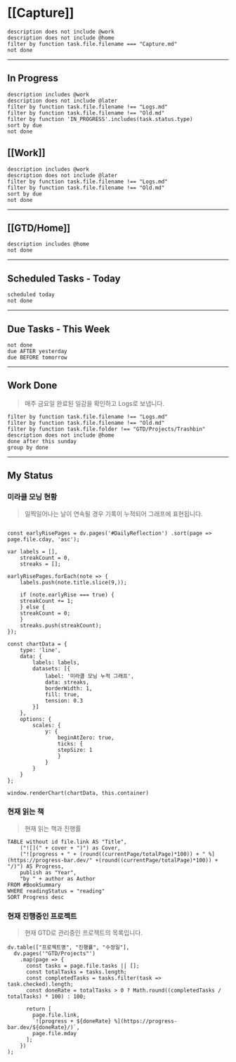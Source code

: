 # [[Capture]] 
```tasks 
description does not include @work 
description does not include @home 
filter by function task.file.filename === "Capture.md"
not done
```
---
## In Progress 
```tasks 
description includes @work 
description does not include @later
filter by function task.file.filename !== "Logs.md"
filter by function task.file.filename !== "Old.md"
filter by function 'IN_PROGRESS'.includes(task.status.type)
sort by due
not done 
```


## [[Work]]

```tasks 
description includes @work 
description does not include @later
filter by function task.file.filename !== "Logs.md"
filter by function task.file.filename !== "Old.md"
sort by due
not done 
```
---

## [[GTD/Home]]
```tasks 
description includes @home 
not done 
```
---

## Scheduled Tasks - Today
```tasks 
scheduled today
not done 
```
---

## Due Tasks - This Week
```tasks 
not done
due AFTER yesterday
due BEFORE tomorrow
```
---

## Work Done

> 매주 금요일 완료된 일감을 확인하고 Logs로 보냅니다.

```tasks
filter by function task.file.filename !== "Logs.md"
filter by function task.file.filename !== "Old.md"
filter by function task.file.folder !== "GTD/Projects/Trashbin"
description does not include @home
done after this sunday
group by done
```
---

## My Status

### 미라클 모닝 현황
> 일찍일어나는 날이 연속될 경우 기록이 누적되어 그래프에 표현됩니다.

```dataviewjs

const earlyRisePages = dv.pages('#DailyReflection') .sort(page => page.file.cday, 'asc');

var labels = [],
	streakCount = 0,
	streaks = [];	

earlyRisePages.forEach(note => {
	labels.push(note.title.slice(9,));

	if (note.earlyRise === true) {
	streakCount += 1;
	} else {
	streakCount = 0;
	}
	streaks.push(streakCount);
});

const chartData = {
	type: 'line',
	data: {
		labels: labels,
		datasets: [{
			label: '미라클 모닝 누적 그래프',
			data: streaks,
			borderWidth: 1,
			fill: true,
			tension: 0.3
		}]	
	},
	options: {
		scales: {
			y: {
				beginAtZero: true,
				ticks: {
				stepSize: 1
				}
			}
		}
	}	
};

window.renderChart(chartData, this.container)

```

### 현재 읽는 책
> 현재 읽는 책과 진행률

```dataview 
TABLE without id file.link AS "Title", 
	("![](" + cover + ")") as Cover, 
	("![progress + " + (round((currentPage/totalPage)*100)) + " %](https://progress-bar.dev/" +(round((currentPage/totalPage)*100)) + "/)") AS Progress,
	publish as "Year", 
	"by " + author as Author 
FROM #BookSummary 
WHERE readingStatus = "reading" 
SORT Progress desc
```

### 현재 진행중인 프로젝트

> 현재 GTD로 관리중인 프로젝트의 목록입니다.
```dataviewjs
dv.table(["프로젝트명", "진행률", "수정일"],
  dv.pages('"GTD/Projects"')
    .map(page => {
      const tasks = page.file.tasks || [];
      const totalTasks = tasks.length;
      const completedTasks = tasks.filter(task => task.checked).length;
      const doneRate = totalTasks > 0 ? Math.round((completedTasks / totalTasks) * 100) : 100;

      return [
        page.file.link,
        `![progress + ${doneRate} %](https://progress-bar.dev/${doneRate}/)`,
        page.file.mday
      ];
    })
);


```


